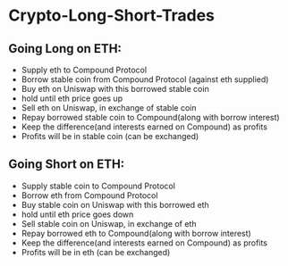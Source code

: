 # Crypto-Long-Short-Trades

## Going Long on ETH:
- Supply eth to Compound Protocol 
- Borrow stable coin from Compound Protocol (against eth supplied)
- Buy eth on Uniswap with this borrowed stable coin
- hold until eth price goes up
- Sell eth on Uniswap, in exchange of stable coin
- Repay borrowed stable coin to Compound(along with borrow interest)
- Keep the difference(and interests earned on Compound) as profits
- Profits will be in stable coin (can be exchanged)

## Going Short on ETH:
- Supply stable coin to Compound Protocol 
- Borrow eth from Compound Protocol
- Buy stable coin on Uniswap with this borrowed eth
- hold until eth price goes down
- Sell stable coin on Uniswap, in exchange of eth
- Repay borrowed eth to Compound(along with borrow interest)
- Keep the difference(and interests earned on Compound) as profits
- Profits will be in eth (can be exchanged)
